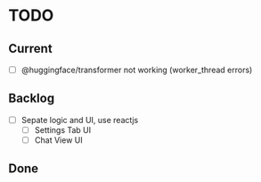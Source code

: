 # TODO

## Current

- [ ] @huggingface/transformer not working (worker_thread errors)

## Backlog

- [ ] Sepate logic and UI, use reactjs
  - [ ] Settings Tab UI
  - [ ] Chat View UI
  
## Done